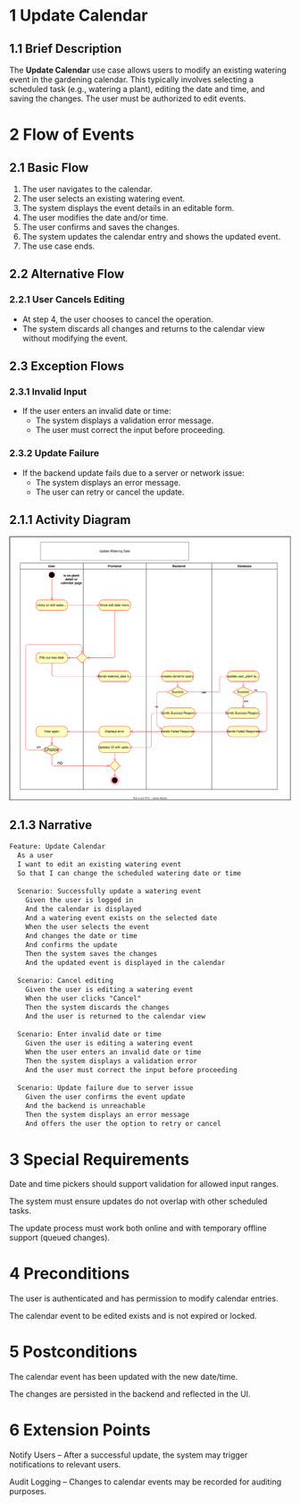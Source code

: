 # 1 Update Calendar

## 1.1 Brief Description

The **Update Calendar** use case allows users to modify an existing watering event in the gardening calendar. This typically involves selecting a scheduled task (e.g., watering a plant), editing the date and time, and saving the changes. The user must be authorized to edit events.

# 2 Flow of Events

## 2.1 Basic Flow

1. The user navigates to the calendar.
2. The user selects an existing watering event.
3. The system displays the event details in an editable form.
4. The user modifies the date and/or time.
5. The user confirms and saves the changes.
6. The system updates the calendar entry and shows the updated event.
7. The use case ends.

## 2.2 Alternative Flow

### 2.2.1 User Cancels Editing

- At step 4, the user chooses to cancel the operation.
- The system discards all changes and returns to the calendar view without modifying the event.

## 2.3 Exception Flows

### 2.3.1 Invalid Input

- If the user enters an invalid date or time:
  - The system displays a validation error message.
  - The user must correct the input before proceeding.

### 2.3.2 Update Failure

- If the backend update fails due to a server or network issue:
  - The system displays an error message.
  - The user can retry or cancel the update.

## 2.1.1 Activity Diagram

![UML flowchart](https://github.com/DHBW-Malte/gardeningApp/blob/main/docs/assets/svg/useCaseDiagrams/updateWateringDate.drawio.svg)

## 2.1.3 Narrative

```gherkin
Feature: Update Calendar
  As a user
  I want to edit an existing watering event
  So that I can change the scheduled watering date or time

  Scenario: Successfully update a watering event
    Given the user is logged in
    And the calendar is displayed
    And a watering event exists on the selected date
    When the user selects the event
    And changes the date or time
    And confirms the update
    Then the system saves the changes
    And the updated event is displayed in the calendar

  Scenario: Cancel editing
    Given the user is editing a watering event
    When the user clicks "Cancel"
    Then the system discards the changes
    And the user is returned to the calendar view

  Scenario: Enter invalid date or time
    Given the user is editing a watering event
    When the user enters an invalid date or time
    Then the system displays a validation error
    And the user must correct the input before proceeding

  Scenario: Update failure due to server issue
    Given the user confirms the event update
    And the backend is unreachable
    Then the system displays an error message
    And offers the user the option to retry or cancel
```

# 3 Special Requirements

Date and time pickers should support validation for allowed input ranges.

The system must ensure updates do not overlap with other scheduled tasks.

The update process must work both online and with temporary offline support (queued changes).

# 4 Preconditions

The user is authenticated and has permission to modify calendar entries.

The calendar event to be edited exists and is not expired or locked.

# 5 Postconditions

The calendar event has been updated with the new date/time.

The changes are persisted in the backend and reflected in the UI.

# 6 Extension Points

Notify Users – After a successful update, the system may trigger notifications to relevant users.

Audit Logging – Changes to calendar events may be recorded for auditing purposes.
